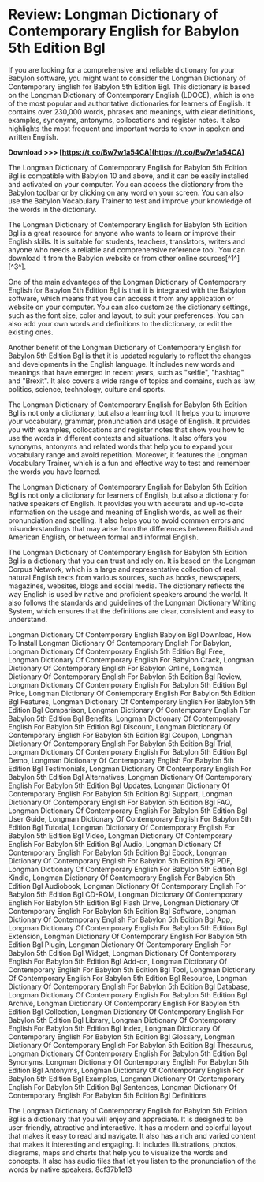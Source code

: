 
 
# Review: Longman Dictionary of Contemporary English for Babylon 5th Edition Bgl
 
If you are looking for a comprehensive and reliable dictionary for your Babylon software, you might want to consider the Longman Dictionary of Contemporary English for Babylon 5th Edition Bgl. This dictionary is based on the Longman Dictionary of Contemporary English (LDOCE), which is one of the most popular and authoritative dictionaries for learners of English. It contains over 230,000 words, phrases and meanings, with clear definitions, examples, synonyms, antonyms, collocations and register notes. It also highlights the most frequent and important words to know in spoken and written English.
 
**Download >>> [https://t.co/Bw7w1a54CA](https://t.co/Bw7w1a54CA)**


 
The Longman Dictionary of Contemporary English for Babylon 5th Edition Bgl is compatible with Babylon 10 and above, and it can be easily installed and activated on your computer. You can access the dictionary from the Babylon toolbar or by clicking on any word on your screen. You can also use the Babylon Vocabulary Trainer to test and improve your knowledge of the words in the dictionary.
 
The Longman Dictionary of Contemporary English for Babylon 5th Edition Bgl is a great resource for anyone who wants to learn or improve their English skills. It is suitable for students, teachers, translators, writers and anyone who needs a reliable and comprehensive reference tool. You can download it from the Babylon website or from other online sources[^1^] [^3^].
  
One of the main advantages of the Longman Dictionary of Contemporary English for Babylon 5th Edition Bgl is that it is integrated with the Babylon software, which means that you can access it from any application or website on your computer. You can also customize the dictionary settings, such as the font size, color and layout, to suit your preferences. You can also add your own words and definitions to the dictionary, or edit the existing ones.
 
Another benefit of the Longman Dictionary of Contemporary English for Babylon 5th Edition Bgl is that it is updated regularly to reflect the changes and developments in the English language. It includes new words and meanings that have emerged in recent years, such as "selfie", "hashtag" and "Brexit". It also covers a wide range of topics and domains, such as law, politics, science, technology, culture and sports.
 
The Longman Dictionary of Contemporary English for Babylon 5th Edition Bgl is not only a dictionary, but also a learning tool. It helps you to improve your vocabulary, grammar, pronunciation and usage of English. It provides you with examples, collocations and register notes that show you how to use the words in different contexts and situations. It also offers you synonyms, antonyms and related words that help you to expand your vocabulary range and avoid repetition. Moreover, it features the Longman Vocabulary Trainer, which is a fun and effective way to test and remember the words you have learned.
  
The Longman Dictionary of Contemporary English for Babylon 5th Edition Bgl is not only a dictionary for learners of English, but also a dictionary for native speakers of English. It provides you with accurate and up-to-date information on the usage and meaning of English words, as well as their pronunciation and spelling. It also helps you to avoid common errors and misunderstandings that may arise from the differences between British and American English, or between formal and informal English.
 
The Longman Dictionary of Contemporary English for Babylon 5th Edition Bgl is a dictionary that you can trust and rely on. It is based on the Longman Corpus Network, which is a large and representative collection of real, natural English texts from various sources, such as books, newspapers, magazines, websites, blogs and social media. The dictionary reflects the way English is used by native and proficient speakers around the world. It also follows the standards and guidelines of the Longman Dictionary Writing System, which ensures that the definitions are clear, consistent and easy to understand.
 
Longman Dictionary Of Contemporary English Babylon Bgl Download,  How To Install Longman Dictionary Of Contemporary English For Babylon,  Longman Dictionary Of Contemporary English 5th Edition Bgl Free,  Longman Dictionary Of Contemporary English For Babylon Crack,  Longman Dictionary Of Contemporary English For Babylon Online,  Longman Dictionary Of Contemporary English For Babylon 5th Edition Bgl Review,  Longman Dictionary Of Contemporary English For Babylon 5th Edition Bgl Price,  Longman Dictionary Of Contemporary English For Babylon 5th Edition Bgl Features,  Longman Dictionary Of Contemporary English For Babylon 5th Edition Bgl Comparison,  Longman Dictionary Of Contemporary English For Babylon 5th Edition Bgl Benefits,  Longman Dictionary Of Contemporary English For Babylon 5th Edition Bgl Discount,  Longman Dictionary Of Contemporary English For Babylon 5th Edition Bgl Coupon,  Longman Dictionary Of Contemporary English For Babylon 5th Edition Bgl Trial,  Longman Dictionary Of Contemporary English For Babylon 5th Edition Bgl Demo,  Longman Dictionary Of Contemporary English For Babylon 5th Edition Bgl Testimonials,  Longman Dictionary Of Contemporary English For Babylon 5th Edition Bgl Alternatives,  Longman Dictionary Of Contemporary English For Babylon 5th Edition Bgl Updates,  Longman Dictionary Of Contemporary English For Babylon 5th Edition Bgl Support,  Longman Dictionary Of Contemporary English For Babylon 5th Edition Bgl FAQ,  Longman Dictionary Of Contemporary English For Babylon 5th Edition Bgl User Guide,  Longman Dictionary Of Contemporary English For Babylon 5th Edition Bgl Tutorial,  Longman Dictionary Of Contemporary English For Babylon 5th Edition Bgl Video,  Longman Dictionary Of Contemporary English For Babylon 5th Edition Bgl Audio,  Longman Dictionary Of Contemporary English For Babylon 5th Edition Bgl Ebook,  Longman Dictionary Of Contemporary English For Babylon 5th Edition Bgl PDF,  Longman Dictionary Of Contemporary English For Babylon 5th Edition Bgl Kindle,  Longman Dictionary Of Contemporary English For Babylon 5th Edition Bgl Audiobook,  Longman Dictionary Of Contemporary English For Babylon 5th Edition Bgl CD-ROM,  Longman Dictionary Of Contemporary English For Babylon 5th Edition Bgl Flash Drive,  Longman Dictionary Of Contemporary English For Babylon 5th Edition Bgl Software,  Longman Dictionary Of Contemporary English For Babylon 5th Edition Bgl App,  Longman Dictionary Of Contemporary English For Babylon 5th Edition Bgl Extension,  Longman Dictionary Of Contemporary English For Babylon 5th Edition Bgl Plugin,  Longman Dictionary Of Contemporary English For Babylon 5th Edition Bgl Widget,  Longman Dictionary Of Contemporary English For Babylon 5th Edition Bgl Add-on,  Longman Dictionary Of Contemporary English For Babylon 5th Edition Bgl Tool,  Longman Dictionary Of Contemporary English For Babylon 5th Edition Bgl Resource,  Longman Dictionary Of Contemporary English For Babylon 5th Edition Bgl Database,  Longman Dictionary Of Contemporary English For Babylon 5th Edition Bgl Archive,  Longman Dictionary Of Contemporary English For Babylon 5th Edition Bgl Collection,  Longman Dictionary Of Contemporary English For Babylon 5th Edition Bgl Library,  Longman Dictionary Of Contemporary English For Babylon 5th Edition Bgl Index,  Longman Dictionary Of Contemporary English For Babylon 5th Edition Bgl Glossary,  Longman Dictionary Of Contemporary English For Babylon 5th Edition Bgl Thesaurus,  Longman Dictionary Of Contemporary English For Babylon 5th Edition Bgl Synonyms,  Longman Dictionary Of Contemporary English For Babylon 5th Edition Bgl Antonyms,  Longman Dictionary Of Contemporary English For Babylon 5th Edition Bgl Examples,  Longman Dictionary Of Contemporary English For Babylon 5th Edition Bgl Sentences,  Longman Dictionary Of Contemporary English For Babylon 5th Edition Bgl Definitions
 
The Longman Dictionary of Contemporary English for Babylon 5th Edition Bgl is a dictionary that you will enjoy and appreciate. It is designed to be user-friendly, attractive and interactive. It has a modern and colorful layout that makes it easy to read and navigate. It also has a rich and varied content that makes it interesting and engaging. It includes illustrations, photos, diagrams, maps and charts that help you to visualize the words and concepts. It also has audio files that let you listen to the pronunciation of the words by native speakers.
 8cf37b1e13
 
